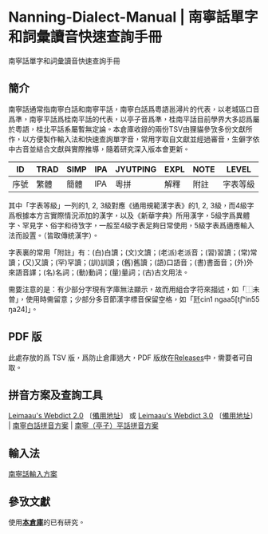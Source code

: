 <div lang="zh-HK">

# Nanning-Dialect-Manual | 南寧話單字和詞彙讀音快速查詢手冊

南寧話單字和詞彙讀音快速查詢手冊

## 簡介

南寧話通常指南寧白話和南寧平話，南寧白話爲粵語邕潯片的代表，以老城區口音爲準，南寧平話爲桂南平話的代表，以亭子音爲準，桂南平話目前學界大多認爲屬於粵語，桂北平話系屬暫無定論。本倉庫收錄的兩份TSV由狸貓參攷多份文獻所作，以方便製作輸入法和快速查詢單字音，常用字取自文獻並經過審音，生僻字依中古音並結合文獻與實際推導，隨着研究深入版本會更新。

ID|TRAD|SIMP|IPA|JYUTPING|EXPL|NOTE|LEVEL
---|---|---|---|---|---|---|---
序號|繁體|簡體|IPA|粵拼|解釋|附註|字表等級

其中「字表等級」一列的1, 2, 3級對應《通用規範漢字表》的1, 2, 3級，而4級字爲根據本方言實際情況添加的漢字，以及《新華字典》所用漢字，5級字爲異體字、罕見字、俗字和待攷字，一般至4級字表足夠日常使用，5級字表爲適應輸入法而設置。（皆取傳統漢字）。

字表裏的常用「附註」有：(白)白讀；(文)文讀；(老派)老派音；(習)習讀；(常)常讀；(又)又讀；(罕)罕讀；(訓)訓讀；(舊)舊讀；(語)口語音；(書)書面音；(外)外來語音譯；(名)名詞；(動)動詞；(量)量詞；(古)古文用法。

需要注意的是：有少部分字現有字庫無法顯示，故而用組合字符來描述，如「⿰未曾」，使用時需留意；少部分多音節漢字標音保留空格，如「瓩cin1 ngaa5[tʃʰin55 ŋa24]」。

## PDF 版

此處存放的爲 TSV 版，爲防止倉庫過大，PDF 版放在[Releases](https://github.com/leimaau/Nanning-Dialect-Manual/releases)中，需要者可自取。

## 拼音方案及查詢工具

[Leimaau's Webdict 2.0](https://leimaau.github.io/leimaau-webdict2/) 〔[備用地址](https://polite-khapse-70e90b.netlify.app/)〕 或 [Leimaau's Webdict 3.0](https://leimaau-webdict3.vercel.app/) 〔[備用地址](https://tranquil-tulumba-4026d9.netlify.app/)〕 | [南寧白話拼音方案](https://leimaau.github.io/book/PHONETICIZE.html) | [南寧（亭子）平話拼音方案](https://leimaau.github.io/book/PHONETICIZE_bingwaa.html)

## 輸入法

[南寧話輸入方案](https://github.com/leimaau/naamning_jyutping)

## 參攷文獻

使用[**本倉庫**](https://github.com/leimaau/bookCollection)的已有研究。

</div>
